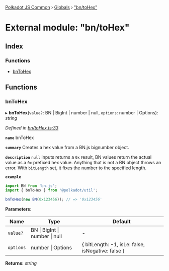 [Polkadot JS Common](../README.md) › [Globals](../globals.md) › ["bn/toHex"](_bn_tohex_.md)

# External module: "bn/toHex"

## Index

### Functions

* [bnToHex](_bn_tohex_.md#bntohex)

## Functions

###  bnToHex

▸ **bnToHex**(`value?`: BN | BigInt | number | null, `options`: number | Options): *string*

*Defined in [bn/toHex.ts:33](https://github.com/polkadot-js/common/blob/804ed13d/packages/util/src/bn/toHex.ts#L33)*

**`name`** bnToHex

**`summary`** Creates a hex value from a BN.js bignumber object.

**`description`** 
`null` inputs returns a `0x` result, BN values return the actual value as a `0x` prefixed hex value. Anything that is not a BN object throws an error. With `bitLength` set, it fixes the number to the specified length.

**`example`** 
<BR>

```javascript
import BN from 'bn.js';
import { bnToHex } from '@polkadot/util';

bnToHex(new BN(0x123456)); // => '0x123456'
```

**Parameters:**

Name | Type | Default |
------ | ------ | ------ |
`value?` | BN &#124; BigInt &#124; number &#124; null | - |
`options` | number &#124; Options | { bitLength: -1, isLe: false, isNegative: false } |

**Returns:** *string*
